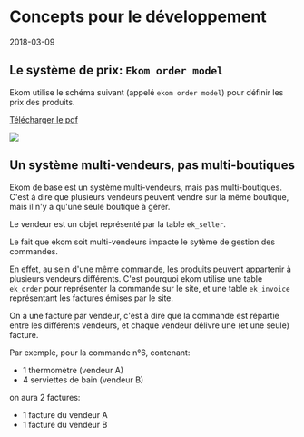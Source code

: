 Concepts pour le développement
=======================
2018-03-09






Le système de prix: `Ekom order model`
--------------

Ekom utilise le schéma suivant (appelé `ekom order model`)
pour définir les prix des produits.

<a href="pdf/ekom-order-model10.pdf">Télécharger le pdf</a>

<img src="image/dev/ekom-order-model-X.png" />




Un système multi-vendeurs, pas multi-boutiques
--------------

Ekom de base est un système multi-vendeurs, mais pas multi-boutiques.
C'est à dire que plusieurs vendeurs peuvent vendre sur la même boutique, mais il n'y a qu'une seule boutique à gérer.

Le vendeur est un objet représenté par la table `ek_seller`.


Le fait que ekom soit multi-vendeurs impacte le sytème de gestion des commandes.

En effet, au sein d'une même commande, les produits peuvent appartenir à plusieurs vendeurs différents.
C'est pourquoi ekom utilise une table `ek_order` pour représenter la commande sur le site, et une table `ek_invoice`
représentant les factures émises par le site.


On a une facture par vendeur, c'est à dire que la commande est répartie entre les différents vendeurs, 
et chaque vendeur délivre une (et une seule) facture.

Par exemple, pour la commande n°6, contenant:

- 1 thermomètre (vendeur A)
- 4 serviettes de bain (vendeur B)

on aura 2 factures:

- 1 facture du vendeur A
- 1 facture du vendeur B 